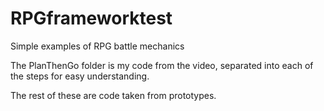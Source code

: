 # RPGframeworktest
Simple examples of RPG battle mechanics

The PlanThenGo folder is my code from the video, separated into each of the steps for easy understanding.

The rest of these are code taken from prototypes.
